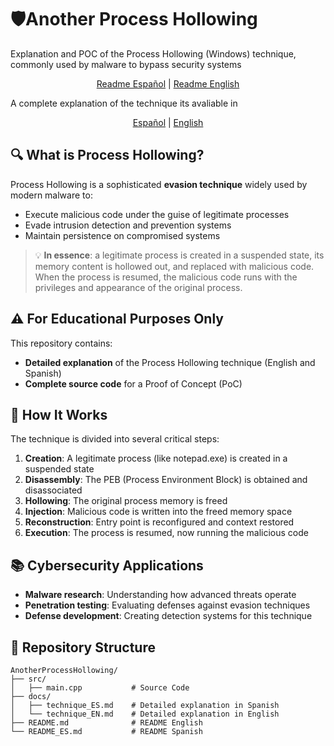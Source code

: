 # 🛡Another Process Hollowing

Explanation and POC of the Process Hollowing (Windows) technique, commonly used by malware to bypass security systems
<p align="center">
  <a href="README_ES.md">Readme Español</a> |
  <a href="README.md">Readme English</a>
</p>

A complete explanation of the technique its avaliable in <p align="center">
  <a href="docs/technique_ES.md">Español</a> |
  <a href="docs/technique_EN.md">English</a>
</p>

## 🔍 What is Process Hollowing?

Process Hollowing is a sophisticated **evasion technique** widely used by modern malware to:

- Execute malicious code under the guise of legitimate processes
- Evade intrusion detection and prevention systems
- Maintain persistence on compromised systems

> 💡 **In essence**: a legitimate process is created in a suspended state, its memory content is hollowed out, and replaced with malicious code. When the process is resumed, the malicious code runs with the privileges and appearance of the original process.

## ⚠️ For Educational Purposes Only

This repository contains:

- **Detailed explanation** of the Process Hollowing technique (English and Spanish)
- **Complete source code** for a Proof of Concept (PoC)

## 🔧 How It Works

The technique is divided into several critical steps:

1. **Creation**: A legitimate process (like notepad.exe) is created in a suspended state
2. **Disassembly**: The PEB (Process Environment Block) is obtained and disassociated
3. **Hollowing**: The original process memory is freed
4. **Injection**: Malicious code is written into the freed memory space
5. **Reconstruction**: Entry point is reconfigured and context restored
6. **Execution**: The process is resumed, now running the malicious code


## 📚 Cybersecurity Applications

- **Malware research**: Understanding how advanced threats operate
- **Penetration testing**: Evaluating defenses against evasion techniques
- **Defense development**: Creating detection systems for this technique

## 🧩 Repository Structure

```
AnotherProcessHollowing/
├── src/
│   ├── main.cpp           # Source Code
├── docs/                  
│   ├── technique_ES.md    # Detailed explanation in Spanish
│   └── technique_EN.md    # Detailed explanation in English
├── README.md              # README English
└── README_ES.md           # README Spanish
```
